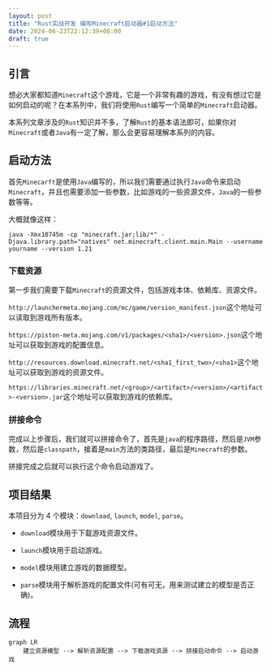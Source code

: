 ```yaml
---
layout: post
title: "Rust实战开发 编写Minecraft启动器#1启动方法"
date: 2024-06-23T22:12:39+08:00
draft: true
---
```


## 引言

想必大家都知道`Minecraft`这个游戏，它是一个非常有趣的游戏，有没有想过它是如何启动的呢？在本系列中，我们将使用`Rust`编写一个简单的`Minecraft`启动器。

本系列文章涉及的`Rust`知识并不多，了解`Rust`的基本语法即可，如果你对`Minecraft`或者`Java`有一定了解，那么会更容易理解本系列的内容。

## 启动方法

首先`Minecarft`是使用`Java`编写的，所以我们需要通过执行`Java`命令来启动`Minecraft`，并且也需要添加一些参数，比如游戏的一些资源文件，`Java`的一些参数等等。

大概就像这样：

```shell
java -Xmx10745m -cp "minecraft.jar;lib/*" -Djava.library.path="natives" net.minecraft.client.main.Main --username yourname --version 1.21
```

### 下载资源

第一步我们需要下载`Minecraft`的资源文件，包括游戏本体、依赖库、资源文件。

`http://launchermeta.mojang.com/mc/game/version_manifest.json`这个地址可以读取到游戏所有版本。

`https://piston-meta.mojang.com/v1/packages/<sha1>/<version>.json`这个地址可以获取到游戏的配置信息。

`http://resources.download.minecraft.net/<sha1_first_two>/<sha1>`这个地址可以获取到游戏的资源文件。

`https://libraries.minecraft.net/<group>/<artifact>/<version>/<artifact>-<version>.jar`这个地址可以获取到游戏的依赖库。

### 拼接命令

完成以上步骤后，我们就可以拼接命令了，首先是`java`的程序路径，然后是`JVM`参数，然后是`classpath`，接着是`main`方法的类路径，最后是`Minecraft`的参数。

拼接完成之后就可以执行这个命令启动游戏了。

## 项目结果

本项目分为 4 个模块：`download`, `launch`, `model`, `parse`。

- `download`模块用于下载游戏资源文件。

- `launch`模块用于启动游戏。

- `model`模块用建立游戏的数据模型。

- `parse`模块用于解析游戏的配置文件(可有可无，用来测试建立的模型是否正确)。

## 流程

```mermaid
graph LR
    建立资源模型 --> 解析资源配置 --> 下载游戏资源 --> 拼接启动命令 --> 启动游戏
```